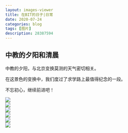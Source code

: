 ```yaml
---
layout: images-viewer
title: 在BIT的日子|日常
date: 2020-07-24
categories: blog
tags: [图片]
description: 28387594
---
```


## 中教的夕阳和清晨

中教的夕阳，与北京变换莫测的天气密切相关。

在这景色的变换中，我们度过了求学路上最值得纪念的一段。

不忘初心，继续前进吧！


<div class="gallery">
	<div><a href="http://gitee.com/XintingXu/Images-07111301-daily/raw/master/shortcuts/DSCN0113.JPG"><img src="http://gitee.com/XintingXu/Images-07111301-daily/raw/master/DSCN0113.JPG" /></a></div>
	<div><a href="http://gitee.com/XintingXu/Images-07111301-daily/raw/master/shortcuts/DSCN0114.JPG"><img src="http://gitee.com/XintingXu/Images-07111301-daily/raw/master/DSCN0114.JPG" /></a></div>
	<div><a href="http://gitee.com/XintingXu/Images-07111301-daily/raw/master/shortcuts/DSCN0117.JPG"><img src="http://gitee.com/XintingXu/Images-07111301-daily/raw/master/DSCN0117.JPG" /></a></div>
	<div><a href="http://gitee.com/XintingXu/Images-07111301-daily/raw/master/shortcuts/DSCN0187.JPG"><img src="http://gitee.com/XintingXu/Images-07111301-daily/raw/master/DSCN0187.JPG" /></a></div>
	<div><a href="http://gitee.com/XintingXu/Images-07111301-daily/raw/master/shortcuts/DSCN0505.JPG"><img src="http://gitee.com/XintingXu/Images-07111301-daily/raw/master/DSCN0505.JPG" /></a></div>
	<div><a href="http://gitee.com/XintingXu/Images-07111301-daily/raw/master/shortcuts/DSCN0506.JPG"><img src="http://gitee.com/XintingXu/Images-07111301-daily/raw/master/DSCN0506.JPG" /></a></div>
</div>
